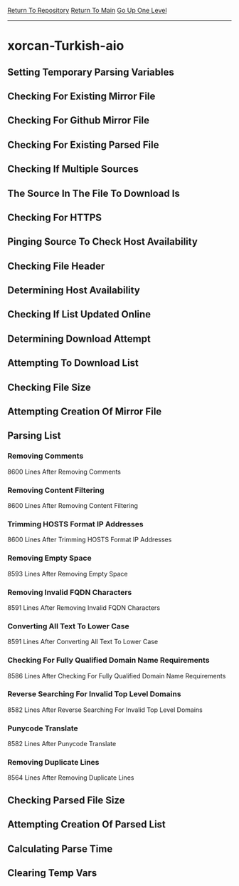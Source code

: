 [Return To Repository](https://github.com/deathbybandaid/piholeparser/)
[Return To Main](https://github.com/deathbybandaid/piholeparser/blob/master/RecentRunLogs/Mainlog.md)
[Go Up One Level](https://github.com/deathbybandaid/piholeparser/blob/master/RecentRunLogs/TopLevelScripts/30-Processing-External-Blacklists.md)
____________________________________
# xorcan-Turkish-aio
## Setting Temporary Parsing Variables
## Checking For Existing Mirror File
## Checking For Github Mirror File
## Checking For Existing Parsed File
## Checking If Multiple Sources
## The Source In The File To Download Is
## Checking For HTTPS
## Pinging Source To Check Host Availability
## Checking File Header
## Determining Host Availability
## Checking If List Updated Online
## Determining Download Attempt
## Attempting To Download List
## Checking File Size
## Attempting Creation Of Mirror File
## Parsing List
### Removing Comments
8600 Lines After Removing Comments
### Removing Content Filtering
8600 Lines After Removing Content Filtering
### Trimming HOSTS Format IP Addresses
8600 Lines After Trimming HOSTS Format IP Addresses
### Removing Empty Space
8593 Lines After Removing Empty Space
### Removing Invalid FQDN Characters
8591 Lines After Removing Invalid FQDN Characters
### Converting All Text To Lower Case
8591 Lines After Converting All Text To Lower Case
### Checking For Fully Qualified Domain Name Requirements
8586 Lines After Checking For Fully Qualified Domain Name Requirements
### Reverse Searching For Invalid Top Level Domains
8582 Lines After Reverse Searching For Invalid Top Level Domains
### Punycode Translate
8582 Lines After Punycode Translate
### Removing Duplicate Lines
8564 Lines After Removing Duplicate Lines
## Checking Parsed File Size
## Attempting Creation Of Parsed List
## Calculating Parse Time
## Clearing Temp Vars
